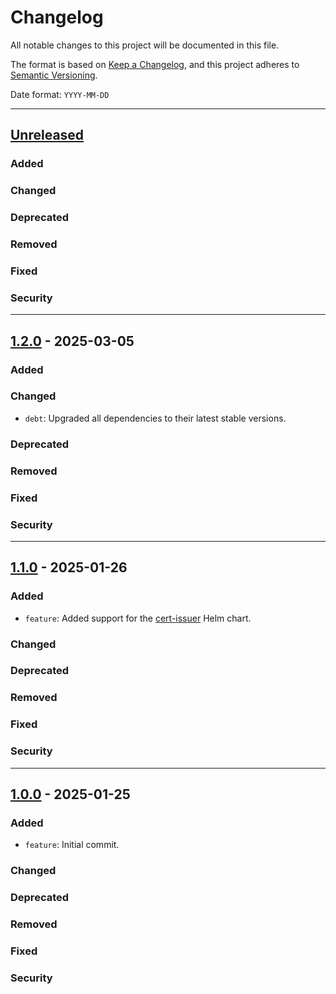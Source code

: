 # Changelog
All notable changes to this project will be documented in this file.

The format is based on [Keep a Changelog](https://keepachangelog.com/en/1.0.0/),
and this project adheres to [Semantic Versioning](https://semver.org/spec/v2.0.0.html).

Date format: `YYYY-MM-DD`

---
## [Unreleased]

### Added
### Changed
### Deprecated
### Removed
### Fixed
### Security

---
## [1.2.0] - 2025-03-05

### Added
### Changed
- `debt`: Upgraded all dependencies to their latest stable versions.

### Deprecated
### Removed
### Fixed
### Security

---
## [1.1.0] - 2025-01-26

### Added
- `feature`: Added support for the [cert-issuer](charts/cert-issuer/) Helm chart.

### Changed
### Deprecated
### Removed
### Fixed
### Security

---
## [1.0.0] - 2025-01-25

### Added
- `feature`: Initial commit.

### Changed
### Deprecated
### Removed
### Fixed
### Security

[Unreleased]: https://github.com/scriptures-social/platform/compare/1.2.0...HEAD
[1.2.0]: https://github.com/scriptures-social/platform/compare/1.1.0...1.2.0
[1.1.0]: https://github.com/scriptures-social/platform/compare/1.0.0...1.1.0
[1.0.0]: https://github.com/scriptures-social/platform/compare/8090a69f7c51a7703b9b49b7633749c8b3b1f391...1.0.0

[MUST]: https://datatracker.ietf.org/doc/html/rfc2119
[MUST NOT]: https://datatracker.ietf.org/doc/html/rfc2119
[SHOULD]: https://datatracker.ietf.org/doc/html/rfc2119
[SHOULD NOT]: https://datatracker.ietf.org/doc/html/rfc2119
[MAY]: https://datatracker.ietf.org/doc/html/rfc2119
[SHALL]: https://datatracker.ietf.org/doc/html/rfc2119
[SHALL NOT]: https://datatracker.ietf.org/doc/html/rfc2119
[REQUIRED]: https://datatracker.ietf.org/doc/html/rfc2119
[RECOMMENDED]: https://datatracker.ietf.org/doc/html/rfc2119
[NOT RECOMMENDED]: https://datatracker.ietf.org/doc/html/rfc2119
